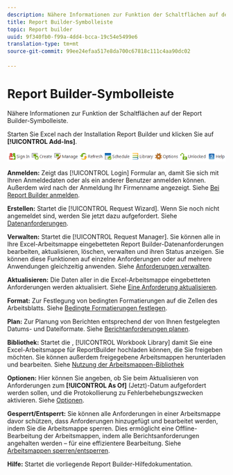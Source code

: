 ```yaml
---
description: Nähere Informationen zur Funktion der Schaltflächen auf der Report Builder-Symbolleiste.
title: Report Builder-Symbolleiste
topic: Report builder
uuid: 9f340fb0-f99a-4dd4-bcca-19c54e5499e6
translation-type: tm+mt
source-git-commit: 99ee24efaa517e8da700c67818c111c4aa90dc02

---
```



# Report Builder-Symbolleiste

Nähere Informationen zur Funktion der Schaltflächen auf der Report Builder-Symbolleiste.

Starten Sie Excel nach der Installation Report Builder und klicken Sie auf **[!UICONTROL Add-Ins]**.

![](assets/report_builder_toolbar.png)

**Anmelden:** Zeigt das [!UICONTROL Login] Formular an, damit Sie sich mit Ihren Anmeldedaten oder als ein anderer Benutzer anmelden können. Außerdem wird nach der Anmeldung Ihr Firmenname angezeigt. Siehe [Bei Report Builder anmelden](/help/analyze/report-builder/setup/t-loggin-in-to-reportbuilder.md).

**Erstellen:** Startet die [!UICONTROL Request Wizard]. Wenn Sie noch nicht angemeldet sind, werden Sie jetzt dazu aufgefordert. Siehe [Datenanforderungen](/help/analyze/report-builder/data-requests/data-requests.md).

**Verwalten:** Startet die [!UICONTROL Request Manager]. Sie können alle in Ihre Excel-Arbeitsmappe eingebetteten Report Builder-Datenanforderungen bearbeiten, aktualisieren, löschen, verwalten und ihren Status anzeigen. Sie können diese Funktionen auf einzelne Anforderungen oder auf mehrere Anwendungen gleichzeitig anwenden. Siehe [Anforderungen verwalten](/help/analyze/report-builder/manage-requests/r-arb-manage-requests.md).

**Aktualisieren:** Die Daten aller in die Excel-Arbeitsmappe eingebetteten Anforderungen werden aktualisiert. Siehe [Eine Anforderung aktualisieren](/help/analyze/report-builder/manage-requests/t-refresh-a-request.md).

**Format:** Zur Festlegung von bedingten Formatierungen auf die Zellen des Arbeitsblatts. Siehe [Bedingte Formatierungen festlegen](/help/analyze/report-builder/manage-requests/specify-conditional-formatting.md).

**Plan:** Zur Planung von Berichten entsprechend der von Ihnen festgelegten Datums- und Dateiformate. Siehe [Berichtanforderungen planen](/help/analyze/report-builder/schedule-report-requests.md).

**Bibliothek:** Startet die , [!UICONTROL Workbook Library] damit Sie eine Excel-Arbeitsmappe für ReportBuilder hochladen können, die Sie freigeben möchten. Sie können außerdem freigegebene Arbeitsmappen herunterladen und bearbeiten. Siehe [Nutzung der Arbeitsmappen-Bibliothek](/help/analyze/report-builder/workbook-library/t-upload-a-workbook.md)

**Optionen:** Hier können Sie angeben, ob Sie beim Aktualisieren von Anforderungen zum **[!UICONTROL As Of]** (Jetzt)-Datum aufgefordert werden sollen, und die Protokollierung zu Fehlerbehebungszwecken aktivieren. Siehe [Optionen](/help/analyze/report-builder/options.md).

**Gesperrt/Entsperrt:** Sie können alle Anforderungen in einer Arbeitsmappe davor schützen, dass Anforderungen hinzugefügt und bearbeitet werden, indem Sie die Arbeitsmappe sperren. Dies ermöglicht eine Offline-Bearbeitung der Arbeitsmappen, indem alle Berichtsanforderungen angehalten werden – für eine effizientere Bearbeitung. Siehe [Arbeitsmappen sperren/entsperren](/help/analyze/report-builder/workbook-library/protect-wb.md).

**Hilfe:** Startet die vorliegende Report Builder-Hilfedokumentation.
